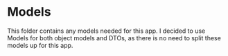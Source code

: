 # Models

This folder contains any models needed for this app. I decided to use Models for both object models and DTOs, as there is no need to split these models up for this app.
